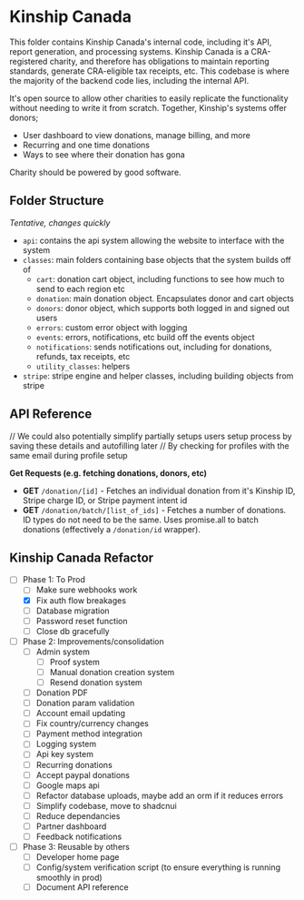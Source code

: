 # Kinship Canada

This folder contains Kinship Canada's internal code, including it's API, report generation, and processing systems. Kinship Canada is a CRA-registered charity, and therefore has obligations to maintain reporting standards, generate CRA-eligible tax receipts, etc. This codebase is where the majority of the backend code lies, including the internal API.

It's open source to allow other charities to easily replicate the functionality without needing to write it from scratch. Together, Kinship's systems offer donors;
- User dashboard to view donations, manage billing, and more
- Recurring and one time donations
- Ways to see where their donation has gona

Charity should be powered by good software.

## Folder Structure
*Tentative, changes quickly*

- `api`: contains the api system allowing the website to interface with the system
- `classes`: main folders containing base objects that the system builds off of
    - `cart`: donation cart object, including functions to see how much to send to each region etc
    - `donation`: main donation object. Encapsulates donor and cart objects
    - `donors`: donor object, which supports both logged in and signed out users
    - `errors`: custom error object with logging
    - `events`: errors, notifications, etc build off the events object
    - `notifications`: sends notifications out, including for donations, refunds, tax receipts, etc
    - `utility_classes`: helpers
- `stripe`: stripe engine and helper classes, including building objects from stripe

## API Reference
// We could also potentially simplify partially setups users setup process by saving these details and autofilling later 
// By checking for profiles with the same email during profile setup

**Get Requests (e.g. fetching donations, donors, etc)**
- **GET** `/donation/[id]` - Fetches an individual donation from it's Kinship ID, Stripe charge ID, or Stripe payment intent id
- **GET** `/donation/batch/[list_of_ids]` - Fetches a number of donations. ID types do not need to be the same. Uses promise.all to batch donations (effectively a `/donation/id` wrapper).

## Kinship Canada Refactor
- [ ] Phase 1: To Prod
    - [ ] Make sure webhooks work
    - [x] Fix auth flow breakages
    - [ ] Database migration
    - [ ] Password reset function
    - [ ] Close db gracefully
- [ ] Phase 2: Improvements/consolidation
    - [ ] Admin system
        - [ ] Proof system
        - [ ] Manual donation creation system
        - [ ] Resend donation system
    - [ ] Donation PDF
    - [ ] Donation param validation
    - [ ] Account email updating
    - [ ] Fix country/currency changes
    - [ ] Payment method integration
    - [ ] Logging system
    - [ ] Api key system
    - [ ] Recurring donations
    - [ ] Accept paypal donations
    - [ ] Google maps api
    - [ ] Refactor database uploads, maybe add an orm if it reduces errors
    - [ ] Simplify codebase, move to shadcnui
    - [ ] Reduce dependancies
    - [ ] Partner dashboard
    - [ ] Feedback notifications
- [ ] Phase 3: Reusable by others
    - [ ] Developer home page
    - [ ] Config/system verification script (to ensure everything is running smoothly in prod)
    - [ ] Document API reference